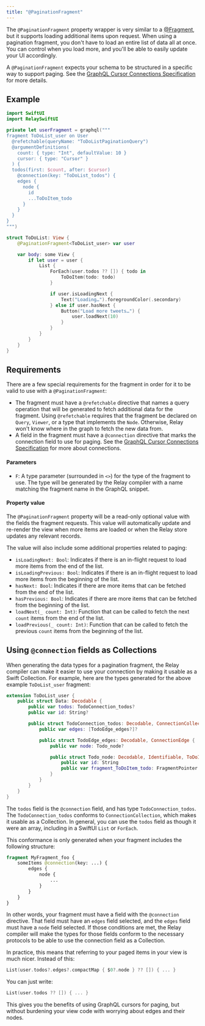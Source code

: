 ```yaml
---
title: "@PaginationFragment"
---
```


The `@PaginationFragment` property wrapper is very similar to a [@Fragment](fragment.md), but it supports loading additional items upon request. When using a pagination fragment, you don't have to load an entire list of data all at once. You can control when you load more, and you'll be able to easily update your UI accordingly.

A `@PaginationFragment` expects your schema to be structured in a specific way to support paging. See the [GraphQL Cursor Connections Specification](https://relay.dev/graphql/connections.htm) for more details.

## Example

```swift
import SwiftUI
import RelaySwiftUI

private let userFragment = graphql("""
fragment ToDoList_user on User
  @refetchable(queryName: "ToDoListPaginationQuery")
  @argumentDefinitions(
    count: { type: "Int", defaultValue: 10 }
    cursor: { type: "Cursor" }
  ) {
  todos(first: $count, after: $cursor)
    @connection(key: "ToDoList_todos") {
    edges {
      node {
        id
        ...ToDoItem_todo
      }
    }
  }
}
""")

struct ToDoList: View {
    @PaginationFragment<ToDoList_user> var user

    var body: some View {
        if let user = user {
            List {
                ForEach(user.todos ?? []) { todo in
                    ToDoItem(todo: todo)
                }

                if user.isLoadingNext {
                    Text("Loading…").foregroundColor(.secondary)
                } else if user.hasNext {
                    Button("Load more tweets…") {
                        user.loadNext(10)
                    }
                }
            }
        }
    }
}
```

## Requirements

There are a few special requirements for the fragment in order for it to be valid to use with a `@PaginationFragment`:

- The fragment must have a `@refetchable` directive that names a query operation that will be generated to fetch additional data for the fragment. Using `@refetchable` requires that the fragment be declared on `Query`, `Viewer`, or a type that implements the `Node`. Otherwise, Relay won't know where in the graph to fetch the new data from.
- A field in the fragment must have a `@connection` directive that marks the connection field to use for paging. See the [GraphQL Cursor Connections Specification](https://relay.dev/graphql/connections.htm) for more about connections.

#### Parameters

- `F`: A type parameter (surrounded in `<>`) for the type of the fragment to use. The type will be generated by the Relay compiler with a name matching the fragment name in the GraphQL snippet.

#### Property value

The `@PaginationFragment` property will be a read-only optional value with the fields the fragment requests. This value will automatically update and re-render the view when more items are loaded or when the Relay store updates any relevant records.

The value will also include some additional properties related to paging:

- `isLoadingNext: Bool`: Indicates if there is an in-flight request to load more items from the end of the list.
- `isLoadingPrevious: Bool`: Indicates if there is an in-flight request to load more items from the beginning of the list.
- `hasNext: Bool`: Indicates if there are more items that can be fetched from the end of the list.
- `hasPrevious: Bool`: Indicates if there are more items that can be fetched from the beginning of the list.
- `loadNext(_ count: Int)`: Function that can be called to fetch the next `count` items from the end of the list.
- `loadPrevious(_ count: Int)`: Function that can be called to fetch the previous `count` items from the beginning of the list.

## Using `@connection` fields as Collections

When generating the data types for a pagination fragment, the Relay compiler can make it easier to use your connection by making it usable as a Swift Collection. For example, here are the types generated for the above example `ToDoList_user` fragment:

```swift
extension ToDoList_user {
    public struct Data: Decodable {
        public var todos: TodoConnection_todos?
        public var id: String?

        public struct TodoConnection_todos: Decodable, ConnectionCollection {
            public var edges: [TodoEdge_edges?]?

            public struct TodoEdge_edges: Decodable, ConnectionEdge {
                public var node: Todo_node?

                public struct Todo_node: Decodable, Identifiable, ToDoItem_todo_Key, ConnectionNode {
                    public var id: String
                    public var fragment_ToDoItem_todo: FragmentPointer
                }
            }
        }
    }
}
```

The `todos` field is the `@connection` field, and has type `TodoConnection_todos`. The `TodoConnection_todos` conforms to `ConnectionCollection`, which makes it usable as a Collection. In general, you can use the `todos` field as though it were an array, including in a SwiftUI `List` or `ForEach`.

This conformance is only generated when your fragment includes the following structure:

```graphql
fragment MyFragment_foo {
    someItems @connection(key: ...) {
        edges {
            node {
                ...
            }
        }
    }
}
```

In other words, your fragment must have a field with the `@connection` directive. That field must have an `edges` field selected, and the `edges` field must have a `node` field selected. If those conditions are met, the Relay compiler will make the types for those fields conform to the necessary protocols to be able to use the connection field as a Collection.

In practice, this means that referring to your paged items in your view is much nicer. Instead of this:

```swift
List(user.todos?.edges?.compactMap { $0?.node } ?? []) { ... }
```

You can just write:

```swift
List(user.todos ?? []) { ... }
```

This gives you the benefits of using GraphQL cursors for paging, but without burdening your view code with worrying about edges and their nodes.